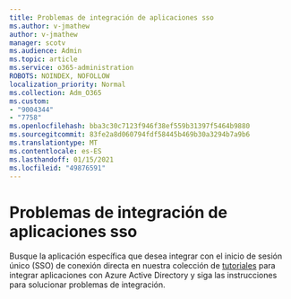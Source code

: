 ```yaml
---
title: Problemas de integración de aplicaciones sso
ms.author: v-jmathew
author: v-jmathew
manager: scotv
ms.audience: Admin
ms.topic: article
ms.service: o365-administration
ROBOTS: NOINDEX, NOFOLLOW
localization_priority: Normal
ms.collection: Adm_O365
ms.custom:
- "9004344"
- "7758"
ms.openlocfilehash: bba3c30c7123f946f38ef559b31397f5464b9880
ms.sourcegitcommit: 83fe2a8d060794fdf58445b469b30a3294b7a9b6
ms.translationtype: MT
ms.contentlocale: es-ES
ms.lasthandoff: 01/15/2021
ms.locfileid: "49876591"
---
```

# <a name="sso-application-integration-issues"></a>Problemas de integración de aplicaciones sso

Busque la aplicación específica que desea integrar con el inicio de sesión único (SSO) de conexión directa en nuestra colección de [tutoriales](https://docs.microsoft.com/azure/active-directory/saas-apps/tutorial-list) para integrar aplicaciones con Azure Active Directory y siga las instrucciones para solucionar problemas de integración.
